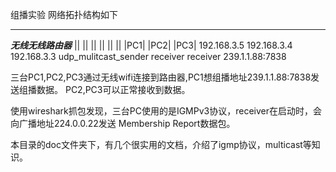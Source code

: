 组播实验
网络拓扑结构如下

----------------------------------------------------------

             
_______________无线无线路由器_______________
 ||                     ||             ||
 ||                     ||             ||
 |PC1|                  |PC2|          |PC3|
 192.168.3.5            192.168.3.4    192.168.3.3
 udp_mulitcast_sender   receiver       receiver
 239.1.1.88:7838

 三台PC1,PC2,PC3通过无线wifi连接到路由器,PC1想组播地址239.1.1.88:7838发送组播数据。
 PC2,PC3可以正常接收到数据。

 使用wireshark抓包发现，三台PC使用的是IGMPv3协议，receiver在启动时，会向广播地址224.0.0.22发送
 Membership Report数据包。

 本目录的doc文件夹下，有几个很实用的文档，介绍了igmp协议，multicast等知识。



